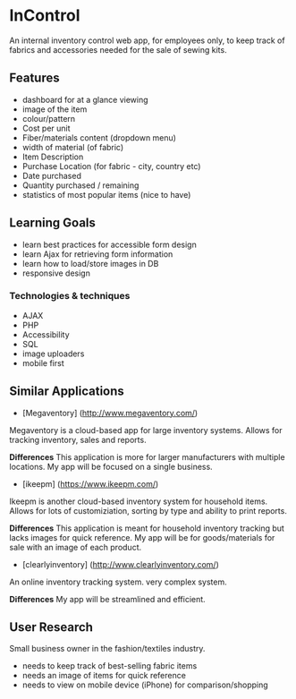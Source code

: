 # InControl

An internal inventory control web app, for employees only, to keep track of fabrics and accessories needed for the sale of sewing kits.

## Features

- dashboard for at a glance viewing
- image of the item
- colour/pattern
- Cost per unit
- Fiber/materials content (dropdown menu)
- width of material (of fabric)
- Item Description
- Purchase Location (for fabric - city, country etc)
- Date purchased
- Quantity purchased / remaining
- statistics of most popular items (nice to have)

## Learning Goals

- learn best practices for accessible form design
- learn Ajax for retrieving form information
- learn how to load/store images in DB
- responsive design


### Technologies & techniques 

- AJAX
- PHP
- Accessibility
- SQL 
- image uploaders
- mobile first

## Similar Applications

- [Megaventory] (http://www.megaventory.com/)

Megaventory is a cloud-based app for large inventory systems. Allows for tracking inventory, sales and reports.

**Differences**
This application is more for larger manufacturers with multiple locations. My app will be focused on a single business.

- [ikeepm] (https://www.ikeepm.com/)

Ikeepm is another cloud-based inventory system for household items. Allows for lots of customiziation, sorting by type and ability to print reports.

**Differences**
This application is meant for household inventory tracking but lacks images for quick reference. My app will be for goods/materials for sale with an image of each product.

- [clearlyinventory] (http://www.clearlyinventory.com/)

An online inventory tracking system. very complex system. 

**Differences**
My app will be streamlined and efficient.

## User Research

Small business owner in the fashion/textiles industry.

- needs to keep track of best-selling fabric items
- needs an image of items for quick reference
- needs to view on mobile device (iPhone) for comparison/shopping